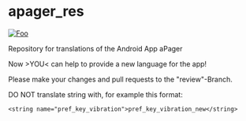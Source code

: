 # apager_res

[![Foo](https://play.google.com/intl/en_us/badges/images/generic/en_badge_web_generic.png)](https://play.google.com/store/apps/details?id=org.xcrypt.apager.android2&utm_source=global_co&utm_medium=prtnr&utm_content=Mar2515&utm_campaign=PartBadge&pcampaignid=MKT-Other-global-all-co-prtnr-py-PartBadge-Mar2515-1)

Repository for translations of the Android App aPager

Now >YOU< can help to provide a new language for the app!

Please make your changes and pull requests to the "review"-Branch. 

DO NOT translate string with, for example this format:

`<string name="pref_key_vibration">pref_key_vibration_new</string>`
